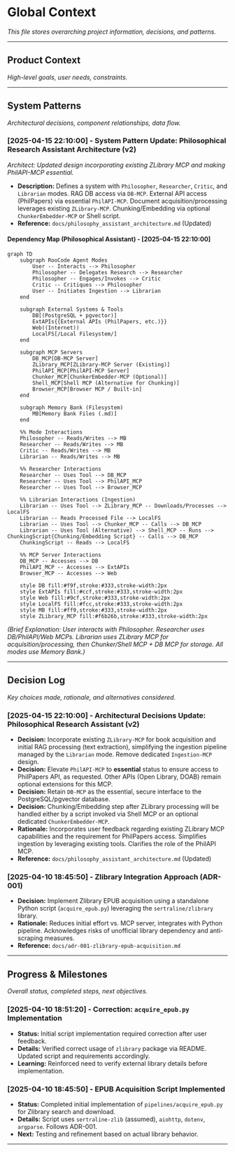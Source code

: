 # Global Context

*This file stores overarching project information, decisions, and patterns.*

---

## Product Context
*High-level goals, user needs, constraints.*

---

## System Patterns
*Architectural decisions, component relationships, data flow.*


### [2025-04-15 22:10:00] - System Pattern Update: Philosophical Research Assistant Architecture (v2)
*Architect: Updated design incorporating existing ZLibrary MCP and making PhilAPI-MCP essential.*
- **Description:** Defines a system with `Philosopher`, `Researcher`, `Critic`, and `Librarian` modes. RAG DB access via `DB-MCP`. External API access (PhilPapers) via essential `PhilAPI-MCP`. Document acquisition/processing leverages existing `ZLibrary-MCP`. Chunking/Embedding via optional `ChunkerEmbedder-MCP` or Shell script.
- **Reference:** `docs/philosophy_assistant_architecture.md` (Updated)

#### Dependency Map (Philosophical Assistant) - [2025-04-15 22:10:00]
```mermaid
graph TD
    subgraph RooCode Agent Modes
        User -- Interacts --> Philosopher
        Philosopher -- Delegates Research --> Researcher
        Philosopher -- Engages/Invokes --> Critic
        Critic -- Critiques --> Philosopher
        User -- Initiates Ingestion --> Librarian
    end

    subgraph External Systems & Tools
        DB[(PostgreSQL + pgvector)]
        ExtAPIs{{External APIs (PhilPapers, etc.)}}
        Web((Internet))
        LocalFS[/Local Filesystem/]
    end

    subgraph MCP Servers
        DB_MCP[DB-MCP Server]
        ZLibrary_MCP[ZLibrary-MCP Server (Existing)]
        PhilAPI_MCP[PhilAPI-MCP Server]
        Chunker_MCP[ChunkerEmbedder-MCP (Optional)]
        Shell_MCP[Shell MCP (Alternative for Chunking)]
        Browser_MCP[Browser MCP / Built-in]
    end

    subgraph Memory Bank (Filesystem)
        MB[Memory Bank Files (.md)]
    end

    %% Mode Interactions
    Philosopher -- Reads/Writes --> MB
    Researcher -- Reads/Writes --> MB
    Critic -- Reads/Writes --> MB
    Librarian -- Reads/Writes --> MB

    %% Researcher Interactions
    Researcher -- Uses Tool --> DB_MCP
    Researcher -- Uses Tool --> PhilAPI_MCP
    Researcher -- Uses Tool --> Browser_MCP

    %% Librarian Interactions (Ingestion)
    Librarian -- Uses Tool --> ZLibrary_MCP -- Downloads/Processes --> LocalFS
    Librarian -- Reads Processed File --> LocalFS
    Librarian -- Uses Tool --> Chunker_MCP -- Calls --> DB_MCP
    Librarian -- Uses Tool (Alternative) --> Shell_MCP -- Runs --> ChunkingScript{Chunking/Embedding Script} -- Calls --> DB_MCP
    ChunkingScript -- Reads --> LocalFS

    %% MCP Server Interactions
    DB_MCP -- Accesses --> DB
    PhilAPI_MCP -- Accesses --> ExtAPIs
    Browser_MCP -- Accesses --> Web

    style DB fill:#f9f,stroke:#333,stroke-width:2px
    style ExtAPIs fill:#ccf,stroke:#333,stroke-width:2px
    style Web fill:#9cf,stroke:#333,stroke-width:2px
    style LocalFS fill:#fcc,stroke:#333,stroke-width:2px
    style MB fill:#ff9,stroke:#333,stroke-width:2px
    style ZLibrary_MCP fill:#f6b26b,stroke:#333,stroke-width:2px
```
*(Brief Explanation: User interacts with Philosopher. Researcher uses DB/PhilAPI/Web MCPs. Librarian uses ZLibrary MCP for acquisition/processing, then Chunker/Shell MCP + DB MCP for storage. All modes use Memory Bank.)*


---

## Decision Log
*Key choices made, rationale, and alternatives considered.*


### [2025-04-15 22:10:00] - Architectural Decisions Update: Philosophical Research Assistant (v2)
- **Decision:** Incorporate existing `ZLibrary-MCP` for book acquisition and initial RAG processing (text extraction), simplifying the ingestion pipeline managed by the `Librarian` mode. Remove dedicated `Ingestion-MCP` design.
- **Decision:** Elevate `PhilAPI-MCP` to **essential** status to ensure access to PhilPapers API, as requested. Other APIs (Open Library, DOAB) remain optional extensions for this MCP.
- **Decision:** Retain `DB-MCP` as the essential, secure interface to the PostgreSQL/pgvector database.
- **Decision:** Chunking/Embedding step after ZLibrary processing will be handled either by a script invoked via Shell MCP or an optional dedicated `ChunkerEmbedder-MCP`.
- **Rationale:** Incorporates user feedback regarding existing ZLibrary MCP capabilities and the requirement for PhilPapers access. Simplifies ingestion by leveraging existing tools. Clarifies the role of the PhilAPI MCP.
- **Reference:** `docs/philosophy_assistant_architecture.md` (Updated)

### [2025-04-10 18:45:50] - Zlibrary Integration Approach (ADR-001)
- **Decision:** Implement Zlibrary EPUB acquisition using a standalone Python script (`acquire_epub.py`) leveraging the `sertraline/zlibrary` library.
- **Rationale:** Reduces initial effort vs. MCP server, integrates with Python pipeline. Acknowledges risks of unofficial library dependency and anti-scraping measures.
- **Reference:** `docs/adr-001-zlibrary-epub-acquisition.md`


---

## Progress & Milestones
*Overall status, completed steps, next objectives.*

### [2025-04-10 18:51:20] - Correction: `acquire_epub.py` Implementation
- **Status:** Initial script implementation required correction after user feedback.
- **Details:** Verified correct usage of `zlibrary` package via README. Updated script and requirements accordingly.
- **Learning:** Reinforced need to verify external library details before implementation.


### [2025-04-10 18:45:50] - EPUB Acquisition Script Implemented
- **Status:** Completed initial implementation of `pipelines/acquire_epub.py` for Zlibrary search and download.
- **Details:** Script uses `sertraline-zlib` (assumed), `aiohttp`, `dotenv`, `argparse`. Follows ADR-001.
- **Next:** Testing and refinement based on actual library behavior.


---
